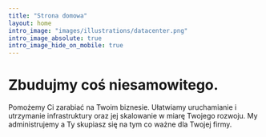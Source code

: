 ```yaml
---
title: "Strona domowa"
layout: home
intro_image: "images/illustrations/datacenter.png"
intro_image_absolute: true
intro_image_hide_on_mobile: true
---
```


# Zbudujmy coś niesamowitego.

Pomożemy Ci zarabiać na Twoim biznesie. Ułatwiamy uruchamianie i utrzymanie infrastruktury oraz jej skalowanie w miarę Twojego rozwoju. My administrujemy a Ty skupiasz się na tym co ważne dla Twojej firmy.
